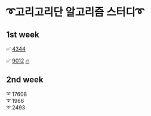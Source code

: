# ➰고리고리단 알고리즘 스터디➰

## 1st week

✅ [4344][link]

[link]: https://github.com/YoonAh-dev/BaekJoon-Algorithm/blob/master/Algorithm/baekjoon_4344.cpp

✅ [9012][link2] [🔥](https://velog.io/@yoonah-dev/9012%EB%B2%88-%EA%B4%84%ED%98%B8C)

[link2]: https://github.com/YoonAh-dev/BaekJoon-Algorithm/blob/master/Algorithm/baekjoon_9012.cpp

## 2nd week

➰ 17608 <br/>
➰ 1966 <br/>
➰ 2493 <br/>
